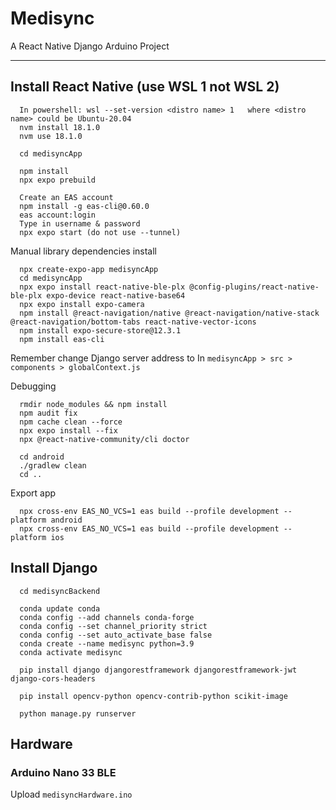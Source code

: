 # Medisync
A React Native Django Arduino Project

---

## Install React Native (use WSL 1 not WSL 2)
      In powershell: wsl --set-version <distro name> 1   where <distro name> could be Ubuntu-20.04
      nvm install 18.1.0
      nvm use 18.1.0

      cd medisyncApp

      npm install
      npx expo prebuild

      Create an EAS account
      npm install -g eas-cli@0.60.0
      eas account:login
      Type in username & password
      npx expo start (do not use --tunnel)

Manual library dependencies install

      npx create-expo-app medisyncApp
      cd medisyncApp
      npx expo install react-native-ble-plx @config-plugins/react-native-ble-plx expo-device react-native-base64
      npx expo install expo-camera
      npm install @react-navigation/native @react-navigation/native-stack @react-navigation/bottom-tabs react-native-vector-icons
      npm install expo-secure-store@12.3.1
      npm install eas-cli 

Remember change Django server address to In ```medisyncApp > src > components > globalContext.js```

Debugging 

      rmdir node_modules && npm install
      npm audit fix
      npm cache clean --force
      npx expo install --fix
      npx @react-native-community/cli doctor                
      
      cd android
      ./gradlew clean
      cd ..

Export app

      npx cross-env EAS_NO_VCS=1 eas build --profile development --platform android
      npx cross-env EAS_NO_VCS=1 eas build --profile development --platform ios

## Install Django
      cd medisyncBackend

      conda update conda
      conda config --add channels conda-forge
      conda config --set channel_priority strict
      conda config --set auto_activate_base false
      conda create --name medisync python=3.9
      conda activate medisync

      pip install django djangorestframework djangorestframework-jwt django-cors-headers 

      pip install opencv-python opencv-contrib-python scikit-image 

      python manage.py runserver 

## Hardware
### Arduino Nano 33 BLE
Upload ```medisyncHardware.ino```
